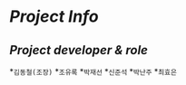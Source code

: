 *Project Info*
===================

*Project developer & role*
-------------------
*<code>김동철(조장)</code> 
*<code>조유록</code> 
*<code>박재선</code> 
*<code>신준석</code> 
*<code>박난주</code> 
*<code>최효은</code> 


